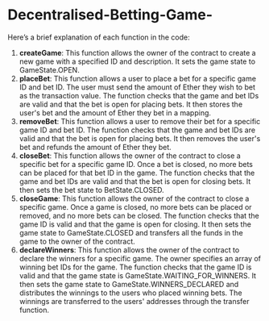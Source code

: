 # Decentralised-Betting-Game-
Here’s a brief explanation of each function in the code:

1. **createGame**: This function allows the owner of the contract to create a new game with a specified ID and description. It sets the game state to GameState.OPEN.
2. **placeBet**: This function allows a user to place a bet for a specific game ID and bet ID. The user must send the amount of Ether they wish to bet as the transaction value. The function checks that the game and bet IDs are valid and that the bet is open for placing bets. It then stores the user's bet and the amount of Ether they bet in a mapping.
3. **removeBet**: This function allows a user to remove their bet for a specific game ID and bet ID. The function checks that the game and bet IDs are valid and that the bet is open for placing bets. It then removes the user's bet and refunds the amount of Ether they bet.
4. **closeBet**: This function allows the owner of the contract to close a specific bet for a specific game ID. Once a bet is closed, no more bets can be placed for that bet ID in the game. The function checks that the game and bet IDs are valid and that the bet is open for closing bets. It then sets the bet state to BetState.CLOSED.
5. **closeGame**: This function allows the owner of the contract to close a specific game. Once a game is closed, no more bets can be placed or removed, and no more bets can be closed. The function checks that the game ID is valid and that the game is open for closing. It then sets the game state to GameState.CLOSED and transfers all the funds in the game to the owner of the contract.
6. **declareWinners**: This function allows the owner of the contract to declare the winners for a specific game. The owner specifies an array of winning bet IDs for the game. The function checks that the game ID is valid and that the game state is GameState.WAITING_FOR_WINNERS. It then sets the game state to GameState.WINNERS_DECLARED and distributes the winnings to the users who placed winning bets. The winnings are transferred to the users' addresses through the transfer function.

